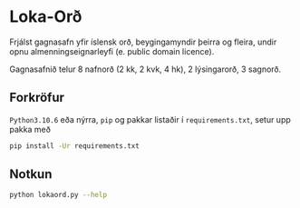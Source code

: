 # Loka-Orð

Frjálst gagnasafn yfir íslensk orð, beygingamyndir þeirra og fleira, undir opnu almenningseignarleyfi (e. public domain licence).

Gagnasafnið telur 8 nafnorð (2 kk, 2 kvk, 4 hk), 2 lýsingarorð, 3 sagnorð.

## Forkröfur

`Python3.10.6` eða nýrra, `pip` og pakkar listaðir í `requirements.txt`, setur upp pakka með

```bash
pip install -Ur requirements.txt
```

## Notkun

```bash
python lokaord.py --help
```
